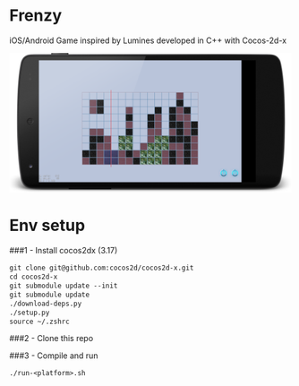 # Frenzy
iOS/Android Game inspired by Lumines developed in C++ with Cocos-2d-x

![v1 promo image](docs/v1.1_promo.png)

# Env setup

###1 - Install cocos2dx (3.17)
```
git clone git@github.com:cocos2d/cocos2d-x.git
cd cocos2d-x
git submodule update --init
git submodule update
./download-deps.py
./setup.py
source ~/.zshrc
```

###2 - Clone this repo

###3 - Compile and run

```
./run-<platform>.sh
```

